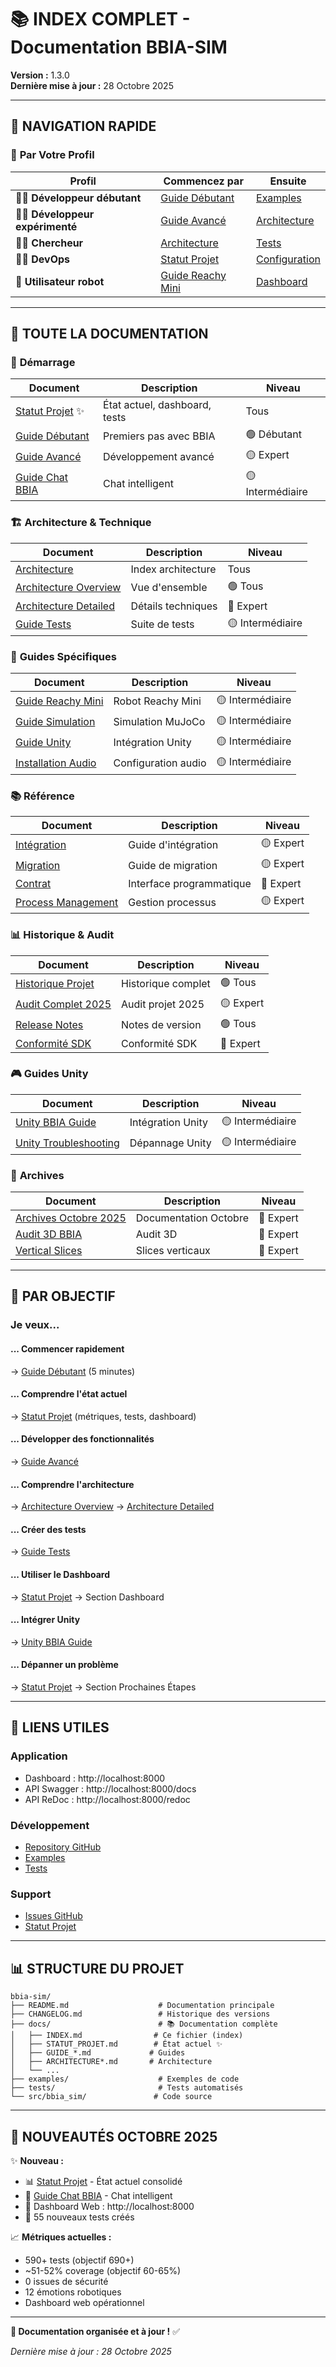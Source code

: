 # 📚 INDEX COMPLET - Documentation BBIA-SIM

**Version :** 1.3.0  
**Dernière mise à jour :** 28 Octobre 2025

---

## 🚀 **NAVIGATION RAPIDE**

### 🎯 **Par Votre Profil**

| Profil | Commencez par | Ensuite |
|--------|--------------|---------|
| 👨‍💻 **Développeur débutant** | [Guide Débutant](GUIDE_DEBUTANT.md) | [Examples](../examples/) |
| 👨‍💻 **Développeur expérimenté** | [Guide Avancé](GUIDE_AVANCE.md) | [Architecture](ARCHITECTURE.md) |
| 🧑‍🔬 **Chercheur** | [Architecture](ARCHITECTURE.md) | [Tests](TESTING_GUIDE.md) |
| 👨‍🔧 **DevOps** | [Statut Projet](STATUT_PROJET.md) | [Configuration](COMMUNITY_CONFIG.md) |
| 🤖 **Utilisateur robot** | [Guide Reachy Mini](guides/REACHY_MINI_WIRELESS_COMPLETE_GUIDE.md) | [Dashboard](STATUT_PROJET.md) |

---

## 📖 **TOUTE LA DOCUMENTATION**

### 🎯 **Démarrage**

| Document | Description | Niveau |
|---------|-------------|--------|
| [Statut Projet](STATUT_PROJET.md) ✨ | État actuel, dashboard, tests | Tous |
| [Guide Débutant](GUIDE_DEBUTANT.md) | Premiers pas avec BBIA | 🟢 Débutant |
| [Guide Avancé](GUIDE_AVANCE.md) | Développement avancé | 🟡 Expert |
| [Guide Chat BBIA](GUIDE_CHAT_BBIA.md) | Chat intelligent | 🟡 Intermédiaire |

### 🏗️ **Architecture & Technique**

| Document | Description | Niveau |
|---------|-------------|--------|
| [Architecture](ARCHITECTURE.md) | Index architecture | Tous |
| [Architecture Overview](ARCHITECTURE_OVERVIEW.md) | Vue d'ensemble | 🟢 Tous |
| [Architecture Detailed](ARCHITECTURE_DETAILED.md) | Détails techniques | 🔴 Expert |
| [Guide Tests](TESTING_GUIDE.md) | Suite de tests | 🟡 Intermédiaire |

### 🔧 **Guides Spécifiques**

| Document | Description | Niveau |
|---------|-------------|--------|
| [Guide Reachy Mini](guides/REACHY_MINI_WIRELESS_COMPLETE_GUIDE.md) | Robot Reachy Mini | 🟡 Intermédiaire |
| [Guide Simulation](simulations/MUJOCO_SIMULATION_GUIDE.md) | Simulation MuJoCo | 🟡 Intermédiaire |
| [Guide Unity](unity/UNITY_BBIA_GUIDE.md) | Intégration Unity | 🟡 Intermédiaire |
| [Installation Audio](installation/AUDIO_SETUP.md) | Configuration audio | 🟡 Intermédiaire |

### 📚 **Référence**

| Document | Description | Niveau |
|---------|-------------|--------|
| [Intégration](INTEGRATION_GUIDE.md) | Guide d'intégration | 🟡 Expert |
| [Migration](MIGRATION_GUIDE.md) | Guide de migration | 🟡 Expert |
| [Contrat](CONTRACT.md) | Interface programmatique | 🔴 Expert |
| [Process Management](PROCESS_MANAGEMENT.md) | Gestion processus | 🟡 Expert |

### 📊 **Historique & Audit**

| Document | Description | Niveau |
|---------|-------------|--------|
| [Historique Projet](PROJECT_HISTORY.md) | Historique complet | 🟢 Tous |
| [Audit Complet 2025](AUDIT_COMPLET_PROJET_2025.md) | Audit projet 2025 | 🟡 Expert |
| [Release Notes](RELEASE_NOTES.md) | Notes de version | 🟢 Tous |
| [Conformité SDK](CONFORMITE_SDK_RESUME.md) | Conformité SDK | 🔴 Expert |

### 🎮 **Guides Unity**

| Document | Description | Niveau |
|---------|-------------|--------|
| [Unity BBIA Guide](unity/UNITY_BBIA_GUIDE.md) | Intégration Unity | 🟡 Intermédiaire |
| [Unity Troubleshooting](unity/UNITY_TROUBLESHOOTING.md) | Dépannage Unity | 🟡 Intermédiaire |

### 📁 **Archives**

| Document | Description | Niveau |
|---------|-------------|--------|
| [Archives Octobre 2025](archives/2025-10/) | Documentation Octobre | 🔴 Expert |
| [Audit 3D BBIA](audit/AUDIT_3D_BBIA_COMPLET.md) | Audit 3D | 🔴 Expert |
| [Vertical Slices](audit/VERTICAL_SLICES_ACCOMPLIS.md) | Slices verticaux | 🔴 Expert |

---

## 🎯 **PAR OBJECTIF**

### **Je veux...**

#### **... Commencer rapidement**
→ [Guide Débutant](GUIDE_DEBUTANT.md) (5 minutes)

#### **... Comprendre l'état actuel**
→ [Statut Projet](STATUT_PROJET.md) (métriques, tests, dashboard)

#### **... Développer des fonctionnalités**
→ [Guide Avancé](GUIDE_AVANCE.md)

#### **... Comprendre l'architecture**
→ [Architecture Overview](ARCHITECTURE_OVERVIEW.md) → [Architecture Detailed](ARCHITECTURE_DETAILED.md)

#### **... Créer des tests**
→ [Guide Tests](TESTING_GUIDE.md)

#### **... Utiliser le Dashboard**
→ [Statut Projet](STATUT_PROJET.md) → Section Dashboard

#### **... Intégrer Unity**
→ [Unity BBIA Guide](unity/UNITY_BBIA_GUIDE.md)

#### **... Dépanner un problème**
→ [Statut Projet](STATUT_PROJET.md) → Section Prochaines Étapes

---

## 🔗 **LIENS UTILES**

### **Application**
- Dashboard : http://localhost:8000
- API Swagger : http://localhost:8000/docs
- API ReDoc : http://localhost:8000/redoc

### **Développement**
- [Repository GitHub](https://github.com/arkalia-luna-system/bbia-sim)
- [Examples](../examples/)
- [Tests](../tests/)

### **Support**
- [Issues GitHub](https://github.com/arkalia-luna-system/bbia-sim/issues)
- [Statut Projet](STATUT_PROJET.md)

---

## 📊 **STRUCTURE DU PROJET**

```
bbia-sim/
├── README.md                    # Documentation principale
├── CHANGELOG.md                 # Historique des versions
├── docs/                        # 📚 Documentation complète
│   ├── INDEX.md                # Ce fichier (index)
│   ├── STATUT_PROJET.md        # État actuel ✨
│   ├── GUIDE_*.md             # Guides
│   ├── ARCHITECTURE*.md       # Architecture
│   └── ...
├── examples/                    # Exemples de code
├── tests/                       # Tests automatisés
└── src/bbia_sim/               # Code source
```

---

## 🎯 **NOUVEAUTÉS OCTOBRE 2025**

✨ **Nouveau :**
- 📊 [Statut Projet](STATUT_PROJET.md) - État actuel consolidé
- 💬 [Guide Chat BBIA](GUIDE_CHAT_BBIA.md) - Chat intelligent
- 🤖 Dashboard Web : http://localhost:8000
- 🧪 55 nouveaux tests créés

📈 **Métriques actuelles :**
- 590+ tests (objectif 690+)
- ~51-52% coverage (objectif 60-65%)
- 0 issues de sécurité
- 12 émotions robotiques
- Dashboard web opérationnel

---

**🎉 Documentation organisée et à jour !** ✅

*Dernière mise à jour : 28 Octobre 2025*

